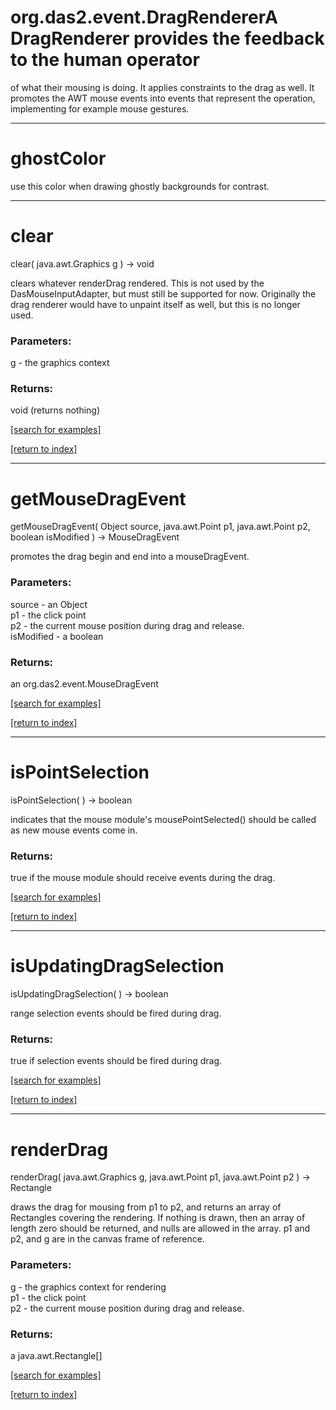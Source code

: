 # org.das2.event.DragRendererA DragRenderer provides the feedback to the human operator
 of what their mousing is doing.  It applies constraints to the
 drag as well. It promotes the AWT mouse events into events
 that represent the operation, implementing for example mouse
 gestures.
***
<a name="ghostColor"></a>
# ghostColor

use this color when drawing ghostly backgrounds for contrast.

***
<a name="clear"></a>
# clear
clear( java.awt.Graphics g ) &rarr; void

clears whatever renderDrag rendered.  This is not used by the DasMouseInputAdapter,
 but must still be supported for now.  Originally the drag renderer would have
 to unpaint itself as well, but this is no longer used.

### Parameters:
g - the graphics context

### Returns:
void (returns nothing)


<a href="https://github.com/autoplot/dev/search?q=clear&unscoped_q=clear">[search for examples]</a>

<a href="https://github.com/autoplot/documentation/blob/master/javadoc/index-all.md">[return to index]</a>

***
<a name="getMouseDragEvent"></a>
# getMouseDragEvent
getMouseDragEvent( Object source, java.awt.Point p1, java.awt.Point p2, boolean isModified ) &rarr; MouseDragEvent

promotes the drag begin and end into a mouseDragEvent.

### Parameters:
source - an Object
<br>p1 - the click point
<br>p2 - the current mouse position during drag and release.
<br>isModified - a boolean

### Returns:
an org.das2.event.MouseDragEvent


<a href="https://github.com/autoplot/dev/search?q=getMouseDragEvent&unscoped_q=getMouseDragEvent">[search for examples]</a>

<a href="https://github.com/autoplot/documentation/blob/master/javadoc/index-all.md">[return to index]</a>

***
<a name="isPointSelection"></a>
# isPointSelection
isPointSelection(  ) &rarr; boolean

indicates that the mouse module's mousePointSelected() should be called as new mouse events come in.

### Returns:
true if the mouse module should receive events during the drag.

<a href="https://github.com/autoplot/dev/search?q=isPointSelection&unscoped_q=isPointSelection">[search for examples]</a>

<a href="https://github.com/autoplot/documentation/blob/master/javadoc/index-all.md">[return to index]</a>

***
<a name="isUpdatingDragSelection"></a>
# isUpdatingDragSelection
isUpdatingDragSelection(  ) &rarr; boolean

range selection events should be fired during drag.

### Returns:
true if selection events should be fired during drag.

<a href="https://github.com/autoplot/dev/search?q=isUpdatingDragSelection&unscoped_q=isUpdatingDragSelection">[search for examples]</a>

<a href="https://github.com/autoplot/documentation/blob/master/javadoc/index-all.md">[return to index]</a>

***
<a name="renderDrag"></a>
# renderDrag
renderDrag( java.awt.Graphics g, java.awt.Point p1, java.awt.Point p2 ) &rarr; Rectangle

draws the drag for mousing from p1 to p2, and returns an array of
 Rectangles covering the rendering.  If nothing is drawn, then an 
 array of length zero should be returned, and nulls are allowed in the
 array. p1 and p2, and g are in the canvas frame of reference.

### Parameters:
g - the graphics context for rendering
<br>p1 - the click point
<br>p2 - the current mouse position during drag and release.

### Returns:
a java.awt.Rectangle[]


<a href="https://github.com/autoplot/dev/search?q=renderDrag&unscoped_q=renderDrag">[search for examples]</a>

<a href="https://github.com/autoplot/documentation/blob/master/javadoc/index-all.md">[return to index]</a>

